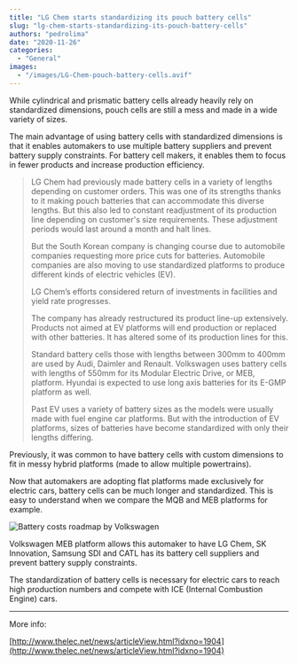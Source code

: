 ```yaml
---
title: "LG Chem starts standardizing its pouch battery cells"
slug: "lg-chem-starts-standardizing-its-pouch-battery-cells"
authors: "pedrolima"
date: "2020-11-26"
categories:
  - "General"
images:
  - "/images/LG-Chem-pouch-battery-cells.avif"
---
```


While cylindrical and prismatic battery cells already heavily rely on standardized dimensions, pouch cells are still a mess and made in a wide variety of sizes.

The main advantage of using battery cells with standardized dimensions is that it enables automakers to use multiple battery suppliers and prevent battery supply constraints. For battery cell makers, it enables them to focus in fewer products and increase production efficiency.

> LG Chem had previously made battery cells in a variety of lengths depending on customer orders. This was one of its strengths thanks to it making pouch batteries that can accommodate this diverse lengths. But this also led to constant readjustment of its production line depending on customer's size requirements. These adjustment periods would last around a month and halt lines.
> 
> But the South Korean company is changing course due to automobile companies requesting more price cuts for batteries. Automobile companies are also moving to use standardized platforms to produce different kinds of electric vehicles (EV).
> 
> LG Chem’s efforts considered return of investments in facilities and yield rate progresses.
> 
> The company has already restructured its product line-up extensively. Products not aimed at EV platforms will end production or replaced with other batteries. It has altered some of its production lines for this.
> 
> Standard battery cells those with lengths between 300mm to 400mm are used by Audi, Daimler and Renault. Volkswagen uses battery cells with lengths of 550mm for its Modular Electric Drive, or MEB, platform. Hyundai is expected to use long axis batteries for its E-GMP platform as well.
> 
> Past EV uses a variety of battery sizes as the models were usually made with fuel engine car platforms. But with the introduction of EV platforms, sizes of batteries have become standardized with only their lengths differing.

Previously, it was common to have battery cells with custom dimensions to fit in messy hybrid platforms (made to allow multiple powertrains).

Now that automakers are adopting flat platforms made exclusively for electric cars, battery cells can be much longer and standardized. This is easy to understand when we compare the MQB and MEB platforms for example.

![Battery costs roadmap by Volkswagen](images/battery-costs-roadmap-by-volkswagen.avif)

Volkswagen MEB platform allows this automaker to have LG Chem, SK Innovation, Samsung SDI and CATL has its battery cell suppliers and prevent battery supply constraints.

The standardization of battery cells is necessary for electric cars to reach high production numbers and compete with ICE (Internal Combustion Engine) cars.

---

More info:

[http://www.thelec.net/news/articleView.html?idxno=1904](http://www.thelec.net/news/articleView.html?idxno=1904)
